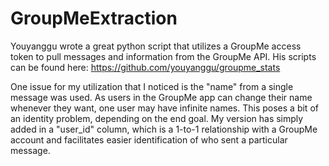 # GroupMeExtraction

Youyanggu wrote a great python script that utilizes a GroupMe access token to pull messages and information from the GroupMe API. His scripts can be found here: https://github.com/youyanggu/groupme_stats

One issue for my utilization that I noticed is the "name" from a single message was used. As users in the GroupMe app can change their name whenever they want, one user may have infinite names. This poses a bit of an identity problem, depending on the end goal.
My version has simply added in a "user_id" column, which is a 1-to-1 relationship with a GroupMe account and facilitates easier identification of who sent a particular message.
